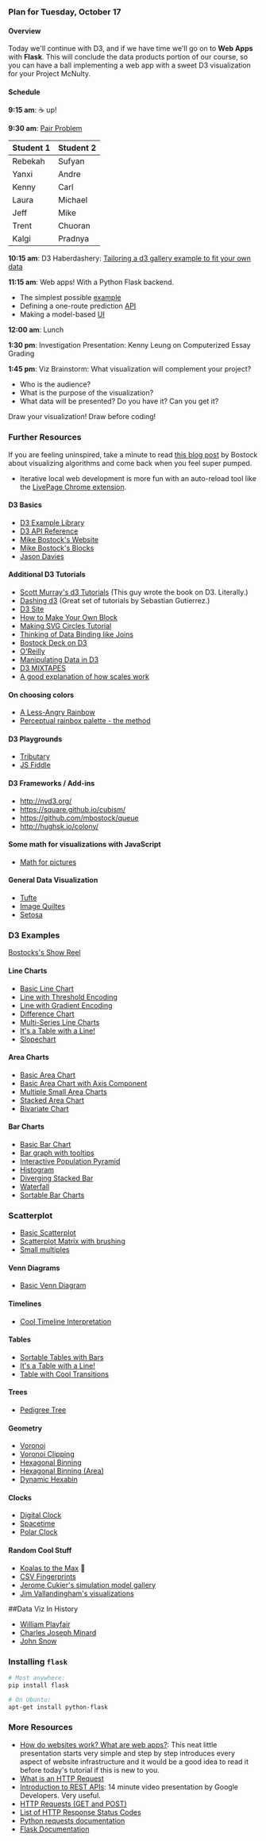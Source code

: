 ### Plan for Tuesday, October 17

#### Overview  

Today we'll continue with D3, and if we have time we'll go on to **Web Apps** with **Flask**.  This will conclude the data products portion of our course, so you can have a ball implementing a web app with a sweet D3 visualization for your Project McNulty.

#### Schedule

**9:15 am**: :coffee: up!

**9:30 am**: [Pair Problem](pair.md)

| Student 1 | Student 2 |
|---|---|
| Rebekah | Sufyan |
| Yanxi | Andre |
| Kenny | Carl |
| Laura | Michael |
| Jeff | Mike |
| Trent | Chuoran |
| Kalgi | Pradnya |

**10:15 am**: D3 Haberdashery: [Tailoring a d3 gallery example to fit your own data](d3_retrofit)

**11:15 am**: Web apps! With a Python Flask backend.

 * The simplest possible [example](app.py)
 * Defining a one-route prediction [API](predictor_app/)
 * Making a model-based [UI](cancer_app/)

**12:00 am**: Lunch

**1:30 pm**: Investigation Presentation: Kenny Leung on Computerized Essay Grading

**1:45 pm**: Viz Brainstorm: What visualization will complement your project?

 * Who is the audience?
 * What is the purpose of the visualization?
 * What data will be presented? Do you have it? Can you get it?

Draw your visualization! Draw before coding!


### Further Resources

If you are feeling uninspired, take a minute to read [this blog post](http://bost.ocks.org/mike/algorithms/) by Bostock about visualizing algorithms and come back when you feel super pumped.


 * Iterative local web development is more fun with an auto-reload tool like the [LivePage Chrome extension](https://github.com/MikeRogers0/LivePage).


#### D3 Basics

 * [D3 Example Library](https://github.com/mbostock/d3/wiki/Gallery)
 * [D3 API Reference](https://github.com/mbostock/d3/wiki/API-Reference)
 * [Mike Bostock's Website](http://bl.ocks.org/mbostock)
 * [Mike Bostock's Blocks](http://bost.ocks.org/mike/)
 * [Jason Davies](http://www.jasondavies.com/)


#### Additional D3 Tutorials

 * [Scott Murray's d3 Tutorials](http://alignedleft.com/tutorials/d3) (This guy wrote the book on D3. Literally.)
 * [Dashing d3](https://www.dashingd3js.com/) (Great set of tutorials by Sebastian Gutierrez.)
 * [D3 Site](http://d3js.org/)
 * [How to Make Your Own Block](http://bost.ocks.org/mike/block/)
 * [Making SVG Circles Tutorial](http://bost.ocks.org/mike/circles/)
 * [Thinking of Data Binding like Joins](http://bost.ocks.org/mike/join/)
 * [Bostock Deck on D3](http://bost.ocks.org/mike/d3/workshop/#0)
 * [O'Reilly](http://chimera.labs.oreilly.com/books/1230000000345/index.html)
 * [Manipulating Data in D3](http://www.jeromecukier.net/blog/2012/05/28/manipulating-data-like-a-boss-with-d3/)
 * [D3 MIXTAPES](http://enjalot.github.io/dot-enter/)
 * [A good explanation of how scales work](http://synthesis.sbecker.net/articles/2012/07/16/learning-d3-part-6-scales-colors)


#### On choosing colors

 * [A Less-Angry Rainbow](http://bl.ocks.org/mbostock/310c99e53880faec2434)
 * [Perceptual rainbox palette - the method](http://mycarta.wordpress.com/2013/02/21/perceptual-rainbow-palette-the-method/)


#### D3 Playgrounds

 * [Tributary](http://tributary.io/)
 * [JS Fiddle](http://jsfiddle.net/)


#### D3 Frameworks / Add-ins

 * http://nvd3.org/
 * https://square.github.io/cubism/
 * https://github.com/mbostock/queue
 * http://hughsk.io/colony/


#### Some math for visualizations with JavaScript

 * [Math for pictures](http://www.macwright.org/2013/03/05/math-for-pictures.html)


#### General Data Visualization

 * [Tufte](http://www.edwardtufte.com/tufte/)
 * [Image Quiltes](http://imagequilts.com/)
 * [Setosa](http://setosa.io/#/)


### D3 Examples

[Bostocks's Show Reel](http://bl.ocks.org/mbostock/1256572)

#### Line Charts

 * [Basic Line Chart](http://bl.ocks.org/mbostock/3883245)
 * [Line with Threshold Encoding](http://bl.ocks.org/mbostock/3970883)
 * [Line with Gradient Encoding](http://bl.ocks.org/mbostock/3969722)
 * [Difference Chart](http://bl.ocks.org/mbostock/3894205)
 * [Multi-Series Line Charts](http://bl.ocks.org/mbostock/3884955)
 * [It's a Table with a Line!](http://bl.ocks.org/llimllib/841dd138e429bb0545df)
 * [Slopechart](http://skedasis.com/d3/slopegraph/)


#### Area Charts

 * [Basic Area Chart](http://bl.ocks.org/mbostock/3883195)
 * [Basic Area Chart with Axis Component](http://bl.ocks.org/mbostock/1166403)
 * [Multiple Small Area Charts](http://bl.ocks.org/mbostock/9490313)
 * [Stacked Area Chart](http://bl.ocks.org/mbostock/3885211)
 * [Bivariate Chart](http://bl.ocks.org/mbostock/3884914)


#### Bar Charts

 * [Basic Bar Chart](http://bl.ocks.org/mbostock/3885304)
 * [Bar graph with tooltips](http://bl.ocks.org/Caged/6476579)
 * [Interactive Population Pyramid](http://bl.ocks.org/mbostock/4062085)
 * [Histogram](http://bl.ocks.org/mbostock/3048450)
 * [Diverging Stacked Bar](http://bl.ocks.org/wpoely86/e285b8e4c7b84710e463)
 * [Waterfall](http://bl.ocks.org/chucklam/f3c7b3e3709a0afd5d57)
 * [Sortable Bar Charts](http://bl.ocks.org/mbostock/3885705)


### Scatterplot

 * [Basic Scatterplot](http://bl.ocks.org/mbostock/3887118)
 * [Scatterplot Matrix with brushing](http://bl.ocks.org/mbostock/4063663)
 * [Small multiples](http://en.wikipedia.org/wiki/Small_multiple)


#### Venn Diagrams

 * [Basic Venn Diagram](http://bl.ocks.org/mbostock/1067616)


#### Timelines

 * [Cool Timeline Interpretation](http://bl.ocks.org/biovisualize/5609750)


#### Tables

 * [Sortable Tables with Bars](http://bl.ocks.org/mbostock/3719724)
 * [It's a Table with a Line!](http://bl.ocks.org/llimllib/841dd138e429bb0545df)
 * [Table with Cool Transitions](http://bost.ocks.org/mike/miserables/)


#### Trees

 * [Pedigree Tree](http://bl.ocks.org/mbostock/2966094)


#### Geometry

 * [Voronoi](http://bl.ocks.org/mbostock/3846051)
 * [Voronoi Clipping](http://bl.ocks.org/mbostock/4237768)
 * [Hexagonal Binning](http://bl.ocks.org/mbostock/4248145)
 * [Hexagonal Binning (Area)](http://bl.ocks.org/mbostock/4248146)
 * [Dynamic Hexabin](http://bl.ocks.org/mbostock/7833311)

#### Clocks

 * [Digital Clock](http://bl.ocks.org/mbostock/10685278)
 * [Spacetime](http://bl.ocks.org/clayzermk1/9142407)
 * [Polar Clock](http://bl.ocks.org/mbostock/1096355)


#### Random Cool Stuff

 * [Koalas to the Max](http://www.koalastothemax.com/) :koala:
 * [CSV Fingerprints](http://setosa.io/blog/2014/08/03/csv-fingerprints/)
 * [Jerome Cukier's simulation model gallery](http://www.jeromecukier.net/projects/models/models.html)
 * [Jim Vallandingham's visualizations](http://vallandingham.me/vis/)


##Data Viz In History

 * [William Playfair](http://en.wikipedia.org/wiki/William_Playfair)
 * [Charles Joseph Minard](http://en.wikipedia.org/wiki/Charles_Joseph_Minard)
 * [John Snow](http://en.wikipedia.org/wiki/John_Snow_(physician))



### Installing `flask`

```bash
# Most anywhere:
pip install flask

# On Ubuntu:
apt-get install python-flask
```

### More Resources

 * [How do websites work? What are web apps?](http://nilclass.com/courses/how-websites-work/#1): This neat little presentation starts very simple and step by step introduces every aspect of website infrastructure and it would be a good idea to read it before today's tutorial if this is new to you.
 * [What is an HTTP Request](http://rve.org.uk/dumprequest)
 * [Introduction to REST APIs](https://www.youtube.com/watch?v=YCcAE2SCQ6k): 14 minute video presentation by Google Developers. Very useful.
 * [HTTP Requests (GET and POST)](http://www.w3schools.com/tags/ref_httpmethods.asp)
 * [List of HTTP Response Status Codes](http://en.wikipedia.org/wiki/List_of_HTTP_status_codes)
 * [Python requests documentation](http://docs.python-requests.org/en/latest/)
 * [Flask Documentation](http://flask.pocoo.org/)
